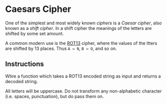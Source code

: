# Caesars Cipher
One of the simplest and most widely known _ciphers_ is a _Caesar cipher_, also known as a _shift cipher_. In a shift cipher the meanings of the letters are shifted by some set amount.

A common modern use is the [ROT13](https://en.wikipedia.org/wiki/ROT13) cipher, where the values of the ltters are shifted by 13 places. Thus `A ↔ N`, `B ↔ O`, and so on.

## Instructions
Wtire a function which takes a ROT13 encoded string as input and returns a decoded string.

All letters will be uppercase. Do not transform any non-alphabetic character (i.e. spaces, punctuation), but do pass them on.
